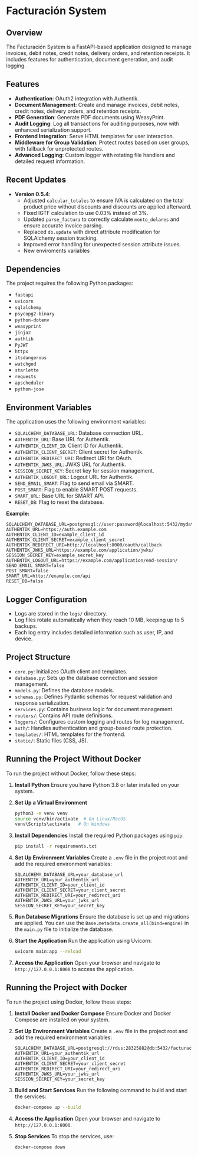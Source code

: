 # Facturación System

## Overview
The Facturación System is a FastAPI-based application designed to manage invoices, debit notes, credit notes, delivery orders, and retention receipts. It includes features for authentication, document generation, and audit logging.

## Features
- **Authentication**: OAuth2 integration with Authentik.
- **Document Management**: Create and manage invoices, debit notes, credit notes, delivery orders, and retention receipts.
- **PDF Generation**: Generate PDF documents using WeasyPrint.
- **Audit Logging**: Log all transactions for auditing purposes, now with enhanced serialization support.
- **Frontend Integration**: Serve HTML templates for user interaction.
- **Middleware for Group Validation**: Protect routes based on user groups, with fallback for unprotected routes.
- **Advanced Logging**: Custom logger with rotating file handlers and detailed request information.

## Recent Updates
- **Version 0.5.4**:
  - Adjusted `calcular_totales` to ensure IVA is calculated on the total product price without discounts and discounts are applied afterward.
  - Fixed IGTF calculation to use 0.03% instead of 3%.
  - Updated `parse_factura` to correctly calculate `monto_dolares` and ensure accurate invoice parsing.
  - Replaced `db.update` with direct attribute modification for SQLAlchemy session tracking.
  - Improved error handling for unexpected session attribute issues.
  - New enviroments variables

## Dependencies
The project requires the following Python packages:
- `fastapi`
- `uvicorn`
- `sqlalchemy`
- `psycopg2-binary`
- `python-dotenv`
- `weasyprint`
- `jinja2`
- `authlib`
- `PyJWT`
- `httpx`
- `itsdangerous`
- `watchgod`
- `starlette`
- `requests`
- `apscheduler`
- `python-jose`

## Environment Variables
The application uses the following environment variables:
- `SQLALCHEMY_DATABASE_URL`: Database connection URL.
- `AUTHENTIK_URL`: Base URL for Authentik.
- `AUTHENTIK_CLIENT_ID`: Client ID for Authentik.
- `AUTHENTIK_CLIENT_SECRET`: Client secret for Authentik.
- `AUTHENTIK_REDIRECT_URI`: Redirect URI for OAuth.
- `AUTHENTIK_JWKS_URL`: JWKS URL for Authentik.
- `SESSION_SECRET_KEY`: Secret key for session management.
- `AUTHENTIK_LOGOUT_URL`: Logout URL for Authentik.
- `SEND_EMAIL_SMART`: Flag to send email via SMART.
- `POST_SMART`: Flag to enable SMART POST requests.
- `SMART_URL`: Base URL for SMART API.
- `RESET_DB`: Flag to reset the database.

**Example:**
```env
SQLALCHEMY_DATABASE_URL=postgresql://user:password@localhost:5432/mydatabase
AUTHENTIK_URL=https://auth.example.com
AUTHENTIK_CLIENT_ID=example_client_id
AUTHENTIK_CLIENT_SECRET=example_client_secret
AUTHENTIK_REDIRECT_URI=http://localhost:8000/oauth/callback
AUTHENTIK_JWKS_URL=https://example.com/application/jwks/
SESSION_SECRET_KEY=example_secret_key
AUTHENTIK_LOGOUT_URL=https://example.com/application/end-session/
SEND_EMAIL_SMART=false
POST_SMART=false
SMART_URL=http://example.com/api
RESET_DB=false
```

## Logger Configuration
- Logs are stored in the `logs/` directory.
- Log files rotate automatically when they reach 10 MB, keeping up to 5 backups.
- Each log entry includes detailed information such as user, IP, and device.

## Project Structure
- `core.py`: Initializes OAuth client and templates.
- `database.py`: Sets up the database connection and session management.
- `models.py`: Defines the database models.
- `schemas.py`: Defines Pydantic schemas for request validation and response serialization.
- `services.py`: Contains business logic for document management.
- `routers/`: Contains API route definitions.
- `loggers/`: Configures custom logging and routes for log management.
- `auth/`: Handles authentication and group-based route protection.
- `templates/`: HTML templates for the frontend.
- `static/`: Static files (CSS, JS).

## Running the Project Without Docker
To run the project without Docker, follow these steps:

1. **Install Python**
   Ensure you have Python 3.8 or later installed on your system.

2. **Set Up a Virtual Environment**
   ```bash
   python3 -m venv venv
   source venv/bin/activate  # On Linux/MacOS
   venv\Scripts\activate   # On Windows
   ```

3. **Install Dependencies**
   Install the required Python packages using `pip`:
   ```bash
   pip install -r requirements.txt
   ```

4. **Set Up Environment Variables**
   Create a `.env` file in the project root and add the required environment variables:
   ```env
   SQLALCHEMY_DATABASE_URL=your_database_url
   AUTHENTIK_URL=your_authentik_url
   AUTHENTIK_CLIENT_ID=your_client_id
   AUTHENTIK_CLIENT_SECRET=your_client_secret
   AUTHENTIK_REDIRECT_URI=your_redirect_uri
   AUTHENTIK_JWKS_URL=your_jwks_url
   SESSION_SECRET_KEY=your_secret_key
   ```

5. **Run Database Migrations**
   Ensure the database is set up and migrations are applied. You can use the `Base.metadata.create_all(bind=engine)` in the `main.py` file to initialize the database.

6. **Start the Application**
   Run the application using Uvicorn:
   ```bash
   uvicorn main:app --reload
   ```

7. **Access the Application**
   Open your browser and navigate to `http://127.0.0.1:8000` to access the application.

## Running the Project with Docker
To run the project using Docker, follow these steps:

1. **Install Docker and Docker Compose**
   Ensure Docker and Docker Compose are installed on your system.

2. **Set Up Environment Variables**
   Create a `.env` file in the project root and add the required environment variables:
   ```env
   SQLALCHEMY_DATABASE_URL=postgresql://rdus:28325882@db:5432/facturacion
   AUTHENTIK_URL=your_authentik_url
   AUTHENTIK_CLIENT_ID=your_client_id
   AUTHENTIK_CLIENT_SECRET=your_client_secret
   AUTHENTIK_REDIRECT_URI=your_redirect_uri
   AUTHENTIK_JWKS_URL=your_jwks_url
   SESSION_SECRET_KEY=your_secret_key
   ```

3. **Build and Start Services**
   Run the following command to build and start the services:
   ```bash
   docker-compose up --build
   ```

4. **Access the Application**
   Open your browser and navigate to `http://127.0.0.1:8000`.

5. **Stop Services**
   To stop the services, use:
   ```bash
   docker-compose down
   ```